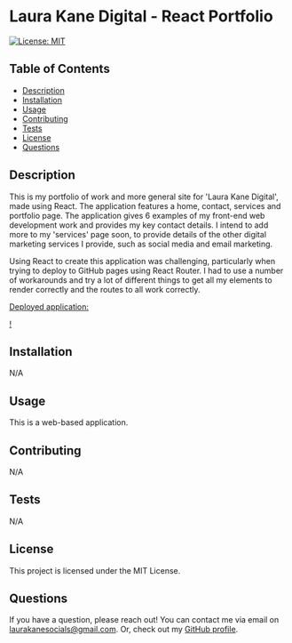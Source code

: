 # Laura Kane Digital - React Portfolio
[![License: MIT](https://img.shields.io/badge/License-MIT-yellow.svg)](https://opensource.org/licenses/MIT)

## Table of Contents
* [Description](#description)
* [Installation](#installation)
* [Usage](#usage)
* [Contributing](#contributing)
* [Tests](#tests)
* [License](#license)
* [Questions](#questions)

## Description
This is my portfolio of work and more general site for 'Laura Kane Digital', made using React. The application features a home, contact, services and portfolio page. The application gives 6 examples of my front-end web development work and provides my key contact details. I intend to add more to my 'services' page soon, to provide details of the other digital marketing services I provide, such as social media and email marketing. 

Using React to create this application was challenging, particularly when trying to deploy to GitHub pages using React Router. I had to use a number of workarounds and try a lot of different things to get all my elements to render correctly and the routes to all work correctly. 

[Deployed application:](https://kauralane.github.io/laura-kane-digital/)

[!]()

## Installation
N/A

## Usage
This is a web-based application.

## Contributing
N/A

## Tests
N/A

## License
This project is licensed under the MIT License.

## Questions
If you have a question, please reach out! You can contact me via email on laurakanesocials@gmail.com. 
Or, check out my [GitHub profile](https://github.com/kauralane).